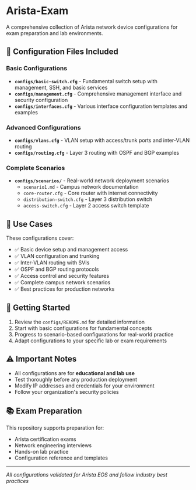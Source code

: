 # Arista-Exam

A comprehensive collection of Arista network device configurations for exam preparation and lab environments.

## 📁 Configuration Files Included

### Basic Configurations
- **`configs/basic-switch.cfg`** - Fundamental switch setup with management, SSH, and basic services
- **`configs/management.cfg`** - Comprehensive management interface and security configuration
- **`configs/interfaces.cfg`** - Various interface configuration templates and examples

### Advanced Configurations
- **`configs/vlans.cfg`** - VLAN setup with access/trunk ports and inter-VLAN routing
- **`configs/routing.cfg`** - Layer 3 routing with OSPF and BGP examples

### Complete Scenarios
- **`configs/scenarios/`** - Real-world network deployment scenarios
  - `scenario1.md` - Campus network documentation
  - `core-router.cfg` - Core router with internet connectivity
  - `distribution-switch.cfg` - Layer 3 distribution switch
  - `access-switch.cfg` - Layer 2 access switch template

## 🎯 Use Cases

These configurations cover:
- ✅ Basic device setup and management access
- ✅ VLAN configuration and trunking
- ✅ Inter-VLAN routing with SVIs
- ✅ OSPF and BGP routing protocols
- ✅ Access control and security features
- ✅ Complete campus network scenarios
- ✅ Best practices for production networks

## 🚀 Getting Started

1. Review the `configs/README.md` for detailed information
2. Start with basic configurations for fundamental concepts
3. Progress to scenario-based configurations for real-world practice
4. Adapt configurations to your specific lab or exam requirements

## ⚠️ Important Notes

- All configurations are for **educational and lab use**
- Test thoroughly before any production deployment
- Modify IP addresses and credentials for your environment
- Follow your organization's security policies

## 📚 Exam Preparation

This repository supports preparation for:
- Arista certification exams
- Network engineering interviews
- Hands-on lab practice
- Configuration reference and templates

---
*All configurations validated for Arista EOS and follow industry best practices*

